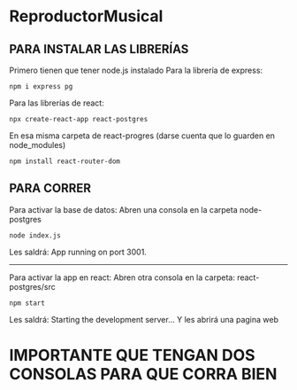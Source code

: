 # ReproductorMusical

## PARA INSTALAR LAS LIBRERÍAS
Primero tienen que tener node.js instalado
Para la librería de express:
```
npm i express pg
```
Para las librerías de react:
```
npx create-react-app react-postgres
```
En esa misma carpeta de react-progres (darse cuenta que lo guarden en node_modules)
```
npm install react-router-dom
```


##  PARA CORRER
Para activar la base de datos: Abren una consola en la carpeta node-postgres
```
node index.js
```
Les saldrá: App running on port 3001.
______________________________________________________________________________
Para activar la app en react: Abren otra consola en la carpeta: react-postgres/src
```
npm start
```
Les saldrá: Starting the development server...
Y les abrirá una pagina web

#  IMPORTANTE QUE TENGAN DOS CONSOLAS PARA QUE CORRA BIEN
